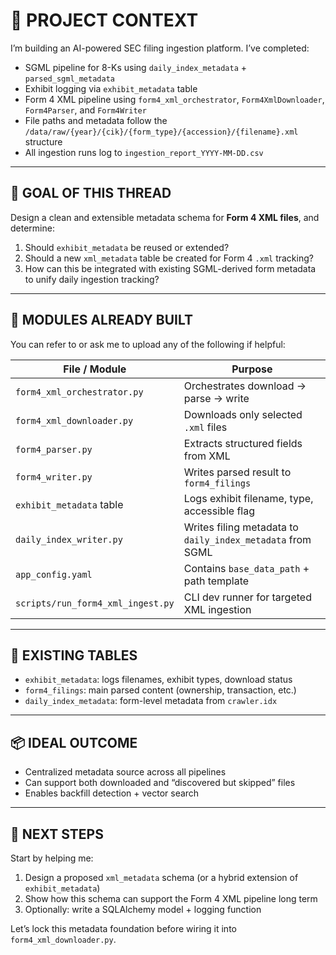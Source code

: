 # 🧠 PROJECT CONTEXT  
I’m building an AI-powered SEC filing ingestion platform. I’ve completed:

- SGML pipeline for 8-Ks using `daily_index_metadata` + `parsed_sgml_metadata`
- Exhibit logging via `exhibit_metadata` table
- Form 4 XML pipeline using `form4_xml_orchestrator`, `Form4XmlDownloader`, `Form4Parser`, and `Form4Writer`
- File paths and metadata follow the `/data/raw/{year}/{cik}/{form_type}/{accession}/{filename}.xml` structure
- All ingestion runs log to `ingestion_report_YYYY-MM-DD.csv`

---

## 🎯 GOAL OF THIS THREAD  
Design a clean and extensible metadata schema for **Form 4 XML files**, and determine:

1. Should `exhibit_metadata` be reused or extended?
2. Should a new `xml_metadata` table be created for Form 4 `.xml` tracking?
3. How can this be integrated with existing SGML-derived form metadata to unify daily ingestion tracking?

---

## 📁 MODULES ALREADY BUILT  
You can refer to or ask me to upload any of the following if helpful:

| File / Module                     | Purpose                                      |
|----------------------------------|----------------------------------------------|
| `form4_xml_orchestrator.py`      | Orchestrates download → parse → write        |
| `form4_xml_downloader.py`        | Downloads only selected `.xml` files         |
| `form4_parser.py`                | Extracts structured fields from XML          |
| `form4_writer.py`                | Writes parsed result to `form4_filings`      |
| `exhibit_metadata` table         | Logs exhibit filename, type, accessible flag |
| `daily_index_writer.py`          | Writes filing metadata to `daily_index_metadata` from SGML |
| `app_config.yaml`                | Contains `base_data_path` + path template    |
| `scripts/run_form4_xml_ingest.py`| CLI dev runner for targeted XML ingestion    |

---

## 💾 EXISTING TABLES  
- `exhibit_metadata`: logs filenames, exhibit types, download status
- `form4_filings`: main parsed content (ownership, transaction, etc.)
- `daily_index_metadata`: form-level metadata from `crawler.idx`

---

## 📦 IDEAL OUTCOME  
- Centralized metadata source across all pipelines
- Can support both downloaded and “discovered but skipped” files
- Enables backfill detection + vector search

---

## 🔄 NEXT STEPS  
Start by helping me:
1. Design a proposed `xml_metadata` schema (or a hybrid extension of `exhibit_metadata`)
2. Show how this schema can support the Form 4 XML pipeline long term
3. Optionally: write a SQLAlchemy model + logging function

Let’s lock this metadata foundation before wiring it into `form4_xml_downloader.py`.